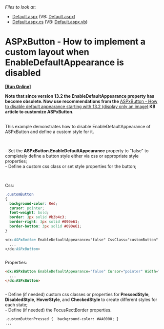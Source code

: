 <!-- default file list -->
*Files to look at*:

* [Default.aspx](./CS/WebSite/Default.aspx) (VB: [Default.aspx](./VB/WebSite/Default.aspx))
* [Default.aspx.cs](./CS/WebSite/Default.aspx.cs) (VB: [Default.aspx.vb](./VB/WebSite/Default.aspx.vb))
<!-- default file list end -->
# ASPxButton - How to implement a custom layout when EnableDefaultAppearance is disabled
<!-- run online -->
**[[Run Online]](https://codecentral.devexpress.com/e3953)**
<!-- run online end -->


<p><strong>Not</strong><strong>e</strong><strong> t</strong><strong>h</strong><strong>at since version 13.2 the EnableDefaultAppearance property has become obsolete. Now use recommendations from the </strong><a href="https://www.devexpress.com/Support/Center/p/KA18872">ASPxButton - How to disable default appearance starting with 13.2 (display only an image)</a><strong> KB article to customize ASPxButton.</strong></p><p><br />
This example demonstrates how to disable EnableDefaultAppearance of ASPxButton and define a custom style for it.</p><br />
<p>- Set the <strong>ASPxButton.EnableDefaultAppearance</strong> property to "false" to completely define a button style either via css or appropriate style properties;<br />
- Define a custom css class or set style properties for the button;</p><br />
<p>Css:</p>

```css
.customButton
{
  background-color: Red;
  cursor: pointer;
  font-weight: bold;
  border: 3px solid #b3b4c3;
  border-right: 3px solid #090e61;
  border-bottom: 3px solid #090e61;
}

<dx:ASPxButton EnableDefaultAppearance="false" CssClass="customButton" ...>
  ...
</dx:ASPxButton>



```

<p>Properties: </p>

```aspx
<dx:ASPxButton EnableDefaultAppearance="false" Cursor="pointer" Width="160" Height="30"...>
  ...
</dx:ASPxButton>



```

<p>- Define (if needed) custom css classes or properties for <strong>PressedStyle</strong>,<strong> DisabledStyle</strong>, <strong>HoverStyle</strong>, and <strong>CheckedStyle </strong>to create different styles for each state;<br />
- Define (if needed) the FocusRectBorder properties.</p><para><code lang="css">.customButtonPressed {  background-color: #AA0000; } <dx:ASPxButton ...EnableDefaultAppearance="false" CssClass="customButton" ...>  <PressedStyle CssClass="customButtonPressed">  </PressedStyle>       <HoverStyle BackColor="#FF4040">  </HoverStyle>  ...       <FocusRectBorder BorderWidth="1" BorderStyle="Dotted" BorderColor="White" /> </dx:ASPxButton>

<br/>


